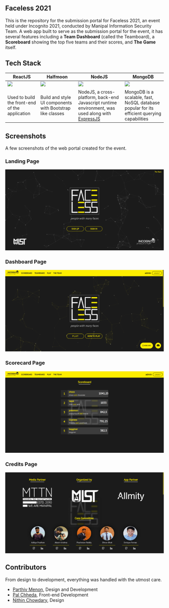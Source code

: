 ## Faceless 2021

This is the repository for the submission portal for Faceless 2021, an event held under Incognito 2021, conducted by Manipal Information Security Team. A web app built to serve as the submission portal for the event, it has several features including a **Team Dashboard** (called the Teamboard), a **Scoreboard** showing the top five teams and their scores, and **The Game** itself.

## Tech Stack

| ReactJS | Halfmoon | NodeJS | MongoDB |
|--|--|--|--|
| ![](https://pbs.twimg.com/profile_images/446356636710363136/OYIaJ1KK.png) | ![](https://i0.wp.com/css-tricks.com/wp-content/uploads/2020/07/halfmoon.png?fit=1200%2C600&ssl=1) | ![](https://i2.wp.com/blog.logrocket.com/wp-content/uploads/2019/10/nodejs.png?fit=1240%2C700&ssl=1) | ![](https://nakedsecurity.sophos.com/wp-content/uploads/sites/2/2017/01/mongodb.png?w=775) 
| Used to build the  front-end of the application | Build and style UI components with Bootstrap like classes | NodeJS, a cross-platform, back-end Javascript runtime environment, was used along with [ExpressJS](https://expressjs.com/) | MongoDB is a scalable, fast, NoSQL database popular for its efficient querying capabilities |

## Screenshots
A few screenshots of the web portal created for the event.
### Landing Page
![](https://raw.githubusercontent.com/Parthiv-M/faceless/master/extras/landingPage.png)

### Dashboard Page
![](https://raw.githubusercontent.com/Parthiv-M/faceless/master/extras/dashboardLanding.png)

### Scorecard Page
![](https://raw.githubusercontent.com/Parthiv-M/faceless/master/extras/scoreboardPage.png)

### Credits Page
![](https://raw.githubusercontent.com/Parthiv-M/faceless/master/extras/creditsPage.png)

## Contributors
From design to development, everything was handled with the utmost care. 
- [Parthiv Menon](https://github.com/Parthiv-M), Design and Development
- [Pal Chheda](https://github.com/PalChheda), Front-end Development
- [Nithin Chowdary](https://github.com/nithinchowdary007), Design
